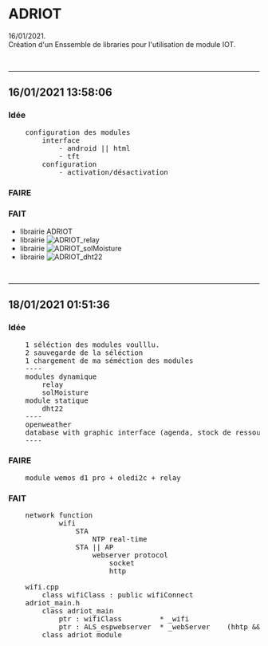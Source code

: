 # ADRIOT
16/01/2021.<br />
Création d'un Enssemble de libraries pour l'utilisation de module IOT.<br />

<br />
<hr>

## 16/01/2021 13:58:06
### Idée
<pre>
    configuration des modules
        interface
            - android || html
            - tft 
        configuration
            - activation/désactivation
</pre>
### FAIRE
### FAIT
* librairie ADRIOT<br />
* librairie ![ADRIOT_relay](https://github.com/AdriLighting/ADRIOT_relay)<br />
* librairie ![ADRIOT_solMoisture](https://github.com/AdriLighting/ADRIOT_solMoisture)<br />
* librairie ![ADRIOT_dht22](https://github.com/AdriLighting/ADRIOT_dht22)<br />

<br />
<hr>

## 18/01/2021 01:51:36
### Idée
<pre>
    1 séléction des modules voulllu.
    2 sauvegarde de la séléction
    1 chargement de ma séméction des modules
    ----
    modules dynamique
        relay
        solMoisture
    module statique
        dht22      
    ----
    openweather
    database with graphic interface (agenda, stock de ressource, etc...)
    ----  
</pre>
### FAIRE
<pre>
    module wemos d1 pro + oledi2c + relay
</pre>    
### FAIT
<pre>
    network function
            wifi  
                STA
                    NTP real-time  
                STA || AP
                    webserver protocol
                        socket
                        http
                        
    wifi.cpp
        class wifiClass : public wifiConnect 
    adriot_main.h    
        class adriot_main
            ptr : wifiClass         * _wifi         
            ptr : ALS_espwebserver  * _webServer    (hhtp && socket)
        class adriot_module        
</pre>
